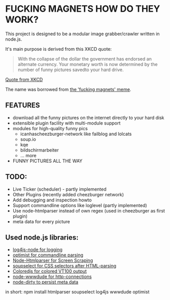 FUCKING MAGNETS HOW DO THEY WORK?
=================================

This project is designed to be a modular image grabber/crawler written in node.js.

It's main purpose is derived from this XKCD quote:

> With the collapse of the dollar the government has endorsed an alternate currency.
> Your monetary worth is now determined by the number of funny pictures savedto your hard drive.

[Quote from XKCD](http://xkcd.com/512/)

The name was borrowed from [the 'fucking magnets' meme](http://knowyourmeme.com/memes/f-cking-magnets-how-do-they-work).


FEATURES
--------

- download all the funny pictures on the internet directly to your hard disk
- extensible plugin facility with multi-module support
- modules for high-quality funny pics 
    - icanhascheezburger-network like failblog and lolcats
    - soup.io
    - kqe 
    - bildschirmarbeiter
    - ... more
- FUNNY PICTURES ALL THE WAY

TODO:
-----

  * Live Ticker (scheduler) - partly implemented
  * Other Plugins (recently added cheezburger network)
  * Add debugging and inspection howto
  * Support commandline options like loglevel  (partly implemented)
  * Use node-htmlparser instead of own regex (used in cheezburger as first plugin)
  * meta data for every picture

Used node.js libraries:
-----------------------
  
  * [log4js-node for logging](http://github.com/csausdev/log4js-node)
  * [optimist for commandline parsing](http://github.com/csausdev/log4js-node)
  * [Node-Htmlparser for Screen Scraping](http://github.com/tautologistics/node-htmlparser)
  * [soupselect for CSS selectors after HTML-parsing](http://github.com/harryf/node-soupselect.git)
  * [Coloredjs for colored VT100 output](http://github.com/pfleidi/colored.js)
  * [node-wwwdude for http-connections](http://github.com/pfleidi/node-wwwdude.git)
  * [node-dirty to persist meta data](http://github.com/felixge/node-dirty.git)

in short:
npm install htmlparser soupselect log4js wwwdude optimist
